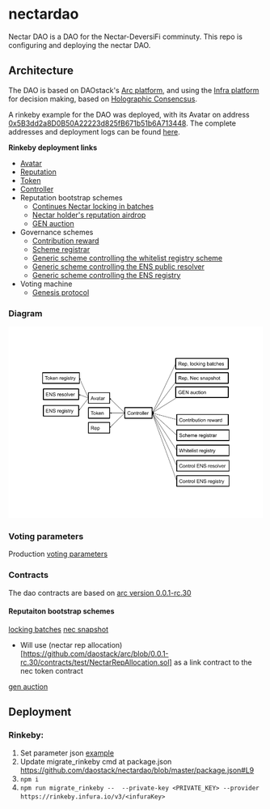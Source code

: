 # nectardao
Nectar DAO is a DAO for the Nectar-DeversiFi comminuty. This repo is configuring and deploying the nectar DAO.

## Architecture 
The DAO is based on DAOstack's [Arc platform](https://github.com/daostack/arc), and using the [Infra platform](https://github.com/daostack/infra) for decision making, based on [Holographic Consencsus](https://medium.com/daostack/holographic-consensus-part-1-116a73ba1e1c).

A rinkeby example for the DAO was deployed, with its Avatar on address [0x5B3dd2a8D0B50A22223d825fB671b51b6A713448](https://rinkeby.etherscan.io/address/0x5B3dd2a8D0B50A22223d825fB671b51b6A713448). The complete addresses and deployment logs can be found [here](https://github.com/daostack/nectardao/blob/master/logs/bounty-16-10-2019-rinkeby-logs.txt).

**Rinkeby deployment links**
  * [Avatar](rinkeby.etherscan.io/address/0x5B3dd2a8D0B50A22223d825fB671b51b6A713448)
  * [Reputation](rinkeby.etherscan.io/address/0xe84B26c2935FE59e845176827C90E9e5f1C120Dd)
  * [Token](rinkeby.etherscan.io/address/0x8817bC1EB121533e9AB4f5CC12AE2521DB452104)
  * [Controller](rinkeby.etherscan.io/address/0x11B8Ac7B92bDf6D0Fe6b2CF2E9DC648816088cd4)
  * Reputation bootstrap schemes
    * [Continues Nectar locking in batches](rinkeby.etherscan.io/address/0x3661aE7fb556F06C5Db982bC2389B6C19a9d8015)
    * [Nectar holder's reputation airdrop](rinkeby.etherscan.io/address/0xc73b7fC1C19F54c2A8ccD1F4fCdD95a27F943494)
    * [GEN auction](rinkeby.etherscan.io/address/0xD6F26AAc332285f56a9762a55dfE1045a9bB0E90)
  * Governance schemes
    * [Contribution reward](rinkeby.etherscan.io/address/0x8ff49219e74e076cf4f1b244a47875d7009e2595)
    * [Scheme registrar](rinkeby.etherscan.io/address/0x2c411266902c001351f49ad63646f32b542d905e)
    * [Generic scheme controlling the whitelist registry scheme](rinkeby.etherscan.io/address/0xd72feD6A6E19bB768f72a15624569846F1A01C51)
    * [Generic scheme controlling the ENS public resolver](rinkeby.etherscan.io/address/0xAd68ae92AeA2A5Af6609c6Ae2a76576BF3ff7DF7)
    * [Generic scheme controlling the ENS registry](rinkeby.etherscan.io/address/0x2815D12d591B2DC44517fa4a1dC0c517B54E68C6)
  * Voting machine
    * [Genesis protocol](0x7648665cda324511b71e002e9c62da98a8e68505)


### Diagram 
  <p align="center">
  <img src="https://github.com/daostack/nectardao/blob/master/necdao.png?raw=true" alt="necdiagram"/>
</p>

### Voting parameters  
  Production [voting parameters](https://docs.google.com/spreadsheets/d/1vt79eXdrc-kn04dRj5Qk-9xEqctPm5YcPEFI-qecQC4/edit#gid=0)

### Contracts
 The dao contracts are based on [arc version 0.0.1-rc.30](https://github.com/daostack/arc/releases/tag/0.0.1-rc.30) 
#### Reputaiton bootstrap schemes
 [locking batches](https://github.com/daostack/arc/blob/0.0.1-rc.30/contracts/schemes/ContinuousLockingToken4Reputation.sol)
 [nec snapshot](https://github.com/daostack/arc/blob/0.0.1-rc.30/contracts/schemes/ReputationFromToken.sol)
 - Will use (nectar rep allocation)[https://github.com/daostack/arc/blob/0.0.1-rc.30/contracts/test/NectarRepAllocation.sol] as a link contract to the nec token contract
 
 [gen auction](https://github.com/daostack/arc/blob/0.0.1-rc.30/contracts/schemes/Auction4Reputation.sol)
## Deployment
### Rinkeby:

1. Set parameter json [example](https://github.com/daostack/nectardao/blob/master/parameters/model-10-10-2019-rinkeby.json) 
2. Update migrate_rinkeby cmd at package.json https://github.com/daostack/nectardao/blob/master/package.json#L9 
3. `npm i`
4. `npm run migrate_rinkeby --  --private-key <PRIVATE_KEY> --provider https://rinkeby.infura.io/v3/<infuraKey>`
